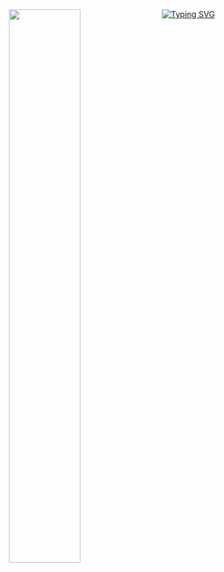 <div align="center">
  <img src="https://github.com/fukichime/fukichime/raw/main/assets/raw/87714713/a0d83727-8417-4d42-8229-3754be3a676d" width="50%" align="left" />

  <a href="https://git.io/typing-svg">
    <img src="https://readme-typing-svg.demolab.com?font=Fira+Code&weight=500&size=50&pause=2000&color=8A7FF7&background=6CFF8400&repeat=false&random=false&width=680&height=140&lines=HELLO+HELLO%2C+I'M+ESRA!" alt="Typing SVG" />
  </a>
</div>







